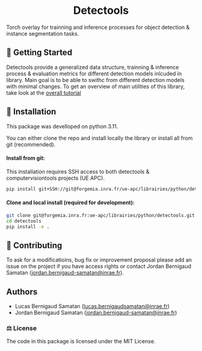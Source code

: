 <!--
<p align="center">
  <img src="https://github.com///raw/main/docs/source/logo.png" height="150">
</p>
-->

<h1 align="center">
  Detectools
</h1>


Torch overlay for trainning and inference processes for object detection & instance segmentation tasks. 
## 💪 Getting Started

Detectools provide a generalized data structure, trainning & inference process & evaluation metrics for different detection models inlcuded in library. Main goal is to be able to swithc from different detection models with minimal changes. To get an overview of main utilities of this library, take look at the [overall tutorial](./tutorials/overall.ipynb)


## 🚀 Installation

This package was develloped on python 3.11.

You can either clone the repo and install locally the library or install all from git (recommended).

#### Install from git:

This installation requires SSH access to both detectools & computervisiontools projects (UE APC).

```bash
pip install git+SSH://git@forgemia.inra.fr/ue-apc/librairies/python/detectools.git
```
#### Clone and local install (required for development):

```bash
git clone git@forgemia.inra.fr:ue-apc/librairies/python/detectools.git
cd detectools
pip install -e .
```

## 👐 Contributing

To ask for a modificatioins, bug fix or improvement proposal please add an issue on the project if you have access rights or contact Jordan Bernigaud Samatan (jordan.bernigaud-samatan@inrae.fr).

## Authors

* Lucas Bernigaud Samatan (lucas.bernigaudsamatan@inrae.fr)
* Jordan Bernigaud Samatan (jordan.bernigaud-samatan@inrae.fr)


### ⚖️ License

The code in this package is licensed under the MIT License.
